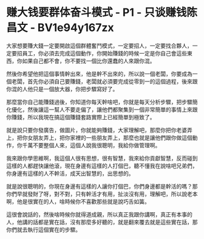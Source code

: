 # 赚大钱要群体奋斗模式 - P1 - 只谈赚钱陈昌文 - BV1e94y167zx

大家想要賺大錢一定要開啟這個群體奮鬥模式，一定要招人，一定要找合夥人，一定要招員工，你必須去完成這個動作，你開始賺錢的時候一定是你自己會這些東西，你如果自己都不會，你不要找一個比你還蠢的人來跟你混。

然後你希望他把這個事情幹出來，他是幹不出來的，所以說一個老闆，你要成為一個老闆，首先你必須自己要賺錢，老闆就必須要完成從零到一的這個過程，後來跟你混的人他只是一個放大器，你把步驟寫好了。

那麼當你自己能賺錢過後，你知道你每天幹啥吧，你就是每天分析步驟，把步驟簡化優化，然後讓這一幫人不要走偏了，讓他們都聚集到一個非常簡單的事情上來跟你賺錢，所以我現在搞這個賺錢套路實際上已經簡單到極致了。

就是說只要你發廣告，做圖片，你就能夠賺錢，大家理解吧，那麼你把你老婆弄上，把你女朋友弄上，把你家裡的一些朋友弄上，那麼也就是讓他們跟你做這個動作，你千萬不要整個人來，這個人說我很聰明，我給你做管理啊。

我來跟你學思維啊，我這個人很有思想，很有智慧，我來給你貢獻智慧，反而碰到這樣的人都趕快讓他滾，現在身邊有這樣的人打個巴，聽不懂我在說啥吧兄弟們，你身邊有這樣的人不幹活，成天出智慧的，出思想的。

就是說很聰明的，你現在身邊有這樣的人讓你打個巴，你們身邊都是幹活的嗎？那你們早就發財了呀，對不對，只有幹活才有用，扯淡沒有用，理解吧，所以說老本啊，他是很實在的人，啥時候你不喜歡那些就是說巧舌如簧。

這很會說話的，然後啥時候你就得道成親，所以真正我跟你講啊，真正有本事的人，他講的話都是實在話，沒有那麼多好聽的，就是翻來覆去就是這些實在話，那你們就去執行這個實在的步驟。

